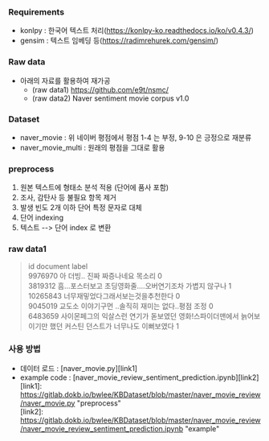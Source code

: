 ### Requirements
* konlpy : 한국어 텍스트 처리(https://konlpy-ko.readthedocs.io/ko/v0.4.3/)
* gensim : 텍스트 임베딩 등(https://radimrehurek.com/gensim/)

### Raw data
* 아래의 자료를 활용하여 재가공
    * (raw data1) https://github.com/e9t/nsmc/
    * (raw data2) Naver sentiment movie corpus v1.0

### Dataset
* naver_movie : 위 네이버 평점에서 평점 1-4 는 부정, 9-10 은 긍정으로 재분류
* naver_movie_multi : 원래의 평점을 그대로 활용

### preprocess
1. 원본 텍스트에 형태소 분석 적용 (단어에 품사 포함)
2. 조사, 감탄사 등 불필요 항목 제거
3. 발생 빈도 2개 이하 단어 특정 문자로 대체
4. 단어 indexing
5. 텍스트 --> 단어 index 로 변환

### raw data1
> id      document        label  
> 9976970 아 더빙.. 진짜 짜증나네요 목소리        0  
> 3819312 흠...포스터보고 초딩영화줄....오버연기조차 가볍지 않구나        1  
> 10265843        너무재밓었다그래서보는것을추천한다      0  
> 9045019 교도소 이야기구먼 ..솔직히 재미는 없다..평점 조정       0  
> 6483659 사이몬페그의 익살스런 연기가 돋보였던 영화!스파이더맨에서 늙어보이기만 했던 커스틴 던스트가 너무나도 이뻐보였다  1  

### 사용 방법
* 데이터 로드 : [naver_movie.py][link1]   
* example code : [naver_movie_review_sentiment_prediction.ipynb][link2]   
[link1]: https://gitlab.dokb.io/bwlee/KBDataset/blob/master/naver_movie_review/naver_movie.py "preprocess"  
[link2]: https://gitlab.dokb.io/bwlee/KBDataset/blob/master/naver_movie_review/naver_movie_review_sentiment_prediction.ipynb "example"